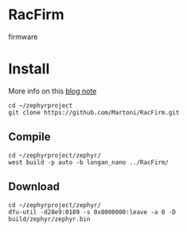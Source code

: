 # RacFirm
firmware

# Install

More info on this [blog note](http://www.fabienm.eu/wordpress/?p=1573)

```
cd ~/zephyrproject
git clone https://github.com/Martoni/RacFirm.git
```

## Compile

```
cd ~/zephyrproject/zephyr/
west build -p auto -b longan_nano ../RacFirm/
```

## Download

```
cd ~/zephyrproject/zephyr/
dfu-util -d28e9:0189 -s 0x8000000:leave -a 0 -D build/zephyr/zephyr.bin
```
